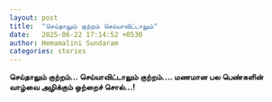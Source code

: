 ```yaml
---
layout: post
title:  "செய்தாலும் குற்றம் செய்யாவிட்டாலும்"
date:   2025-06-22 17:14:52 +0530
author: Hemamalini Sundaram
categories: stories
---
```


**செய்தாலும் குற்றம்\... செய்யாவிட்டாலும் குற்றம்\.... மணமான பல பெண்களின் வாழ்வை
அழிக்கும் ஒற்றைச் சொல்\...!**
